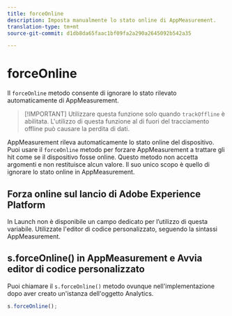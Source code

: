 ```yaml
---
title: forceOnline
description: Imposta manualmente lo stato online di AppMeasurement.
translation-type: tm+mt
source-git-commit: d1db8da65faac1bf09fa2a290a2645092b542a35

---
```



# forceOnline

Il `forceOnline` metodo consente di ignorare lo stato rilevato automaticamente di AppMeasurement.

> [!IMPORTANT] Utilizzare questa funzione solo quando `trackOffline` è abilitata. L&#39;utilizzo di questa funzione al di fuori del tracciamento offline può causare la perdita di dati.

AppMeasurement rileva automaticamente lo stato online del dispositivo. Puoi usare il `forceOnline` metodo per forzare AppMeasurement a trattare gli hit come se il dispositivo fosse online. Questo metodo non accetta argomenti e non restituisce alcun valore. Il suo unico scopo è quello di ignorare lo stato online in AppMeasurement.

## Forza online sul lancio di Adobe Experience Platform

In Launch non è disponibile un campo dedicato per l’utilizzo di questa variabile. Utilizzate l&#39;editor di codice personalizzato, seguendo la sintassi AppMeasurement.

## s.forceOnline() in AppMeasurement e Avvia editor di codice personalizzato

Puoi chiamare il `s.forceOnline()` metodo ovunque nell&#39;implementazione dopo aver creato un&#39;istanza dell&#39;oggetto Analytics.

```js
s.forceOnline();
```
